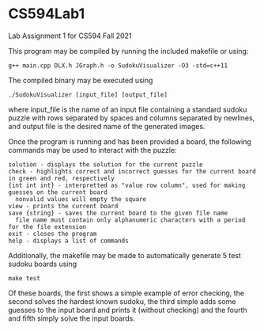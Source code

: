 # CS594Lab1
Lab Assignment 1 for CS594 Fall 2021

This program may be compiled by running the included makefile or using:

```
g++ main.cpp DLX.h JGraph.h -o SudokuVisualizer -O3 -std=c++11
```

The compiled binary may be executed using

```
./SudokuVisualizer [input_file] [output_file]
```

where input_file is the name of an input file containing a standard sudoku puzzle with rows separated by spaces and columns separated by newlines, and output file is the desired name of the generated images.

Once the program is running and has been provided a board, the following commands may be used to interact with the puzzle:

```
solution - displays the solution for the current puzzle
check - highlights correct and incorrect guesses for the current board in green and red, respectively
{int int int} - interpretted as "value row column", used for making guesses on the current board
  nonvalid values will empty the square
view - prints the current board
save {string} - saves the current board to the given file name
  file name must contain only alphanumeric characters with a period for the file extension
exit - closes the program
help - displays a list of commands
```

Additionally, the makefile may be made to automatically generate 5 test sudoku boards using

```
make test
```

Of these boards, the first shows a simple example of error checking, the second solves the hardest known sudoku, the third simple adds some guesses to the input board and prints it (without checking) and the fourth and fifth simply solve the input boards.
